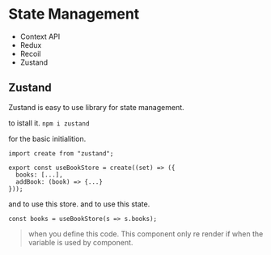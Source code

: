 
# State Management
* Context API
* Redux
* Recoil 
* Zustand

## Zustand

Zustand is easy to use library for state management. 

to istall it. ```npm i zustand```

for the basic initialition.

```
import create from "zustand";

export const useBookStore = create((set) => ({
  books: [...],
  addBook: (book) => {...}
}));
```
and to use this store. and to use this state. 
```
const books = useBookStore(s => s.books);
```
> when you define this code. This component only re render if when the variable is used by component.

